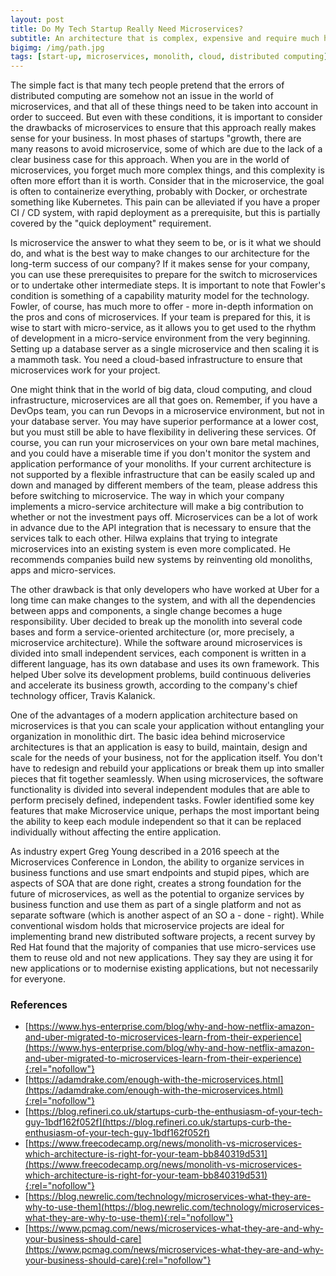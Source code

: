 ```yaml
---
layout: post
title: Do My Tech Startup Really Need Microservices?
subtitle: An architecture that is complex, expensive and require much higher expertise which basically means wasted money
bigimg: /img/path.jpg
tags: [start-up, microservices, monolith, cloud, distributed computing]
---
```

The simple fact is that many tech people pretend that the errors of distributed computing are somehow not an issue in the world of microservices, and that all of these things need to be taken into account in order to succeed. But even with these conditions, it is important to consider the drawbacks of microservices to ensure that this approach really makes sense for your business. In most phases of startups "growth, there are many reasons to avoid microservice, some of which are due to the lack of a clear business case for this approach. When you are in the world of microservices, you forget much more complex things, and this complexity is often more effort than it is worth. Consider that in the microservice, the goal is often to containerize everything, probably with Docker, or orchestrate something like Kubernetes. This pain can be alleviated if you have a proper CI / CD system, with rapid deployment as a prerequisite, but this is partially covered by the "quick deployment" requirement. 

Is microservice the answer to what they seem to be, or is it what we should do, and what is the best way to make changes to our architecture for the long-term success of our company? If it makes sense for your company, you can use these prerequisites to prepare for the switch to microservices or to undertake other intermediate steps. It is important to note that Fowler's condition is something of a capability maturity model for the technology. Fowler, of course, has much more to offer - more in-depth information on the pros and cons of microservices. If your team is prepared for this, it is wise to start with micro-service, as it allows you to get used to the rhythm of development in a micro-service environment from the very beginning. Setting up a database server as a single microservice and then scaling it is a mammoth task. You need a cloud-based infrastructure to ensure that microservices work for your project. 

One might think that in the world of big data, cloud computing, and cloud infrastructure, microservices are all that goes on. Remember, if you have a DevOps team, you can run Devops in a microservice environment, but not in your database server. You may have superior performance at a lower cost, but you must still be able to have flexibility in delivering these services. Of course, you can run your microservices on your own bare metal machines, and you could have a miserable time if you don't monitor the system and application performance of your monoliths. If your current architecture is not supported by a flexible infrastructure that can be easily scaled up and down and managed by different members of the team, please address this before switching to microservice. The way in which your company implements a micro-service architecture will make a big contribution to whether or not the investment pays off. Microservices can be a lot of work in advance due to the API integration that is necessary to ensure that the services talk to each other. Hilwa explains that trying to integrate microservices into an existing system is even more complicated. He recommends companies build new systems by reinventing old monoliths, apps and micro-services. 

The other drawback is that only developers who have worked at Uber for a long time can make changes to the system, and with all the dependencies between apps and components, a single change becomes a huge responsibility. Uber decided to break up the monolith into several code bases and form a service-oriented architecture (or, more precisely, a microservice architecture). While the software around microservices is divided into small independent services, each component is written in a different language, has its own database and uses its own framework. This helped Uber solve its development problems, build continuous deliveries and accelerate its business growth, according to the company's chief technology officer, Travis Kalanick. 

One of the advantages of a modern application architecture based on microservices is that you can scale your application without entangling your organization in monolithic dirt. The basic idea behind microservice architectures is that an application is easy to build, maintain, design and scale for the needs of your business, not for the application itself. You don't have to redesign and rebuild your applications or break them up into smaller pieces that fit together seamlessly. When using microservices, the software functionality is divided into several independent modules that are able to perform precisely defined, independent tasks. Fowler identified some key features that make Microservice unique, perhaps the most important being the ability to keep each module independent so that it can be replaced individually without affecting the entire application. 

As industry expert Greg Young described in a 2016 speech at the Microservices Conference in London, the ability to organize services in business functions and use smart endpoints and stupid pipes, which are aspects of SOA that are done right, creates a strong foundation for the future of microservices, as well as the potential to organize services by business function and use them as part of a single platform and not as separate software (which is another aspect of an SO a - done - right). While conventional wisdom holds that microservice projects are ideal for implementing brand new distributed software projects, a recent survey by Red Hat found that the majority of companies that use micro-services use them to reuse old and not new applications. They say they are using it for new applications or to modernise existing applications, but not necessarily for everyone. 

### References

* [https://www.hys-enterprise.com/blog/why-and-how-netflix-amazon-and-uber-migrated-to-microservices-learn-from-their-experience](https://www.hys-enterprise.com/blog/why-and-how-netflix-amazon-and-uber-migrated-to-microservices-learn-from-their-experience){:rel="nofollow"}
* [https://adamdrake.com/enough-with-the-microservices.html](https://adamdrake.com/enough-with-the-microservices.html){:rel="nofollow"}
* [https://blog.refineri.co.uk/startups-curb-the-enthusiasm-of-your-tech-guy-1bdf162f052f](https://blog.refineri.co.uk/startups-curb-the-enthusiasm-of-your-tech-guy-1bdf162f052f)
* [https://www.freecodecamp.org/news/monolith-vs-microservices-which-architecture-is-right-for-your-team-bb840319d531](https://www.freecodecamp.org/news/monolith-vs-microservices-which-architecture-is-right-for-your-team-bb840319d531){:rel="nofollow"}
* [https://blog.newrelic.com/technology/microservices-what-they-are-why-to-use-them](https://blog.newrelic.com/technology/microservices-what-they-are-why-to-use-them){:rel="nofollow"}
* [https://www.pcmag.com/news/microservices-what-they-are-and-why-your-business-should-care](https://www.pcmag.com/news/microservices-what-they-are-and-why-your-business-should-care){:rel="nofollow"}